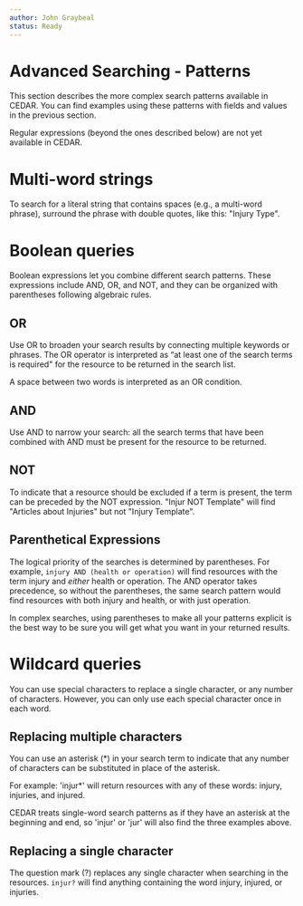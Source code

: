 ```yaml
---
author: John Graybeal
status: Ready
---
```

# Advanced Searching - Patterns

This section describes the more complex search patterns available in CEDAR. 
You can find examples using these patterns with fields and values in the previous section.

Regular expressions (beyond the ones described below) are not yet available in CEDAR.

<h1>Multi-word strings</h1>

To search for a literal string that contains spaces (e.g., a multi-word phrase), surround the phrase with double quotes, like this: "Injury Type".

<h1>Boolean queries</h1>

Boolean expressions let you combine different search patterns. These expressions include AND, OR, and NOT, and they can be organized with parentheses following algebraic rules. 

<h2>OR</h2>

Use OR to broaden your search results by connecting multiple keywords or phrases. The OR operator is interpreted as “at least one of the search terms is required" for the resource to be returned in the search list.

A space between two words is interpreted as an OR condition.

<h2>AND</h2>

Use AND to narrow your search: all the search terms that have been combined with AND must be present for the resource to be returned.

<h2>NOT</h2>

To indicate that a resource should be excluded if a term is present, the term can be preceded by the NOT expression. "Injur NOT Template" will find "Articles about Injuries" but not "Injury Template".

<h2>Parenthetical Expressions</h2>

The logical priority of the searches is determined by parentheses. For example, 
`injury AND (health or operation)` will find resources with the term injury and *either* health or operation. The AND operator takes precedence, so without the 
parentheses, the same search pattern would find resources with both injury and health, or with just operation. 

In complex searches, using parentheses to make all your patterns explicit is the
best way to be sure you will get what you want in your returned results.

<h1>Wildcard queries</h1>

You can use special characters to replace a single character, or any number of characters. However, you can only use each special character once in each word.

<h2>Replacing multiple characters</h2> 

You can use an asterisk (*) in your search term to indicate that any number of characters can be substituted in place of the asterisk.

For example: 'injur*' will return resources with any of these words: injury, injuries, and injured.

CEDAR treats single-word search patterns as if they have an asterisk at the beginning and end, so 'injur' or 'jur' will also find the three examples above.

<h2>Replacing a single character</h2>

The question mark (?) replaces any single character when searching in the resources.
`injur?` will find anything containing the word injury, injured, or injuries.

